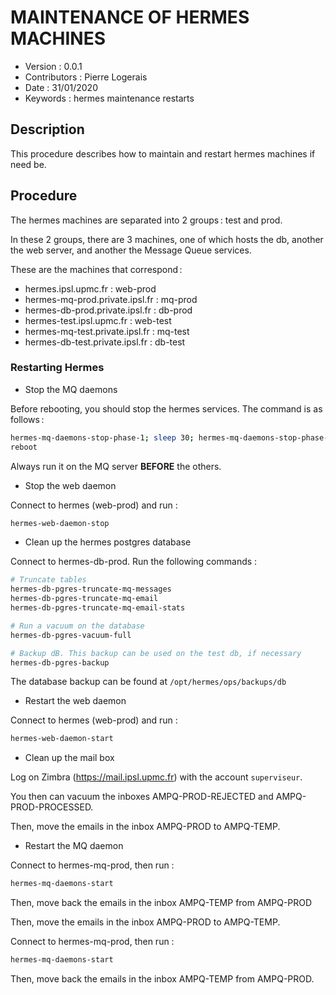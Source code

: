 MAINTENANCE OF HERMES MACHINES
=======================================

* Version : 0.0.1
* Contributors : Pierre Logerais
* Date : 31/01/2020
* Keywords : hermes maintenance restarts

## Description

This procedure describes how to maintain and restart hermes machines if need be.

## Procedure

The hermes machines are separated into 2 groups : test and prod.

In these 2 groups, there are 3 machines, one of which hosts the db, another the web server, and another the Message Queue services.

These are the machines that correspond :

* hermes.ipsl.upmc.fr : web-prod
* hermes-mq-prod.private.ipsl.fr : mq-prod
* hermes-db-prod.private.ipsl.fr : db-prod
* hermes-test.ipsl.upmc.fr : web-test
* hermes-mq-test.private.ipsl.fr : mq-test
* hermes-db-test.private.ipsl.fr : db-test

### Restarting Hermes

* Stop the MQ daemons

Before rebooting, you should stop the hermes services. The command is as follows :

```bash
hermes-mq-daemons-stop-phase-1; sleep 30; hermes-mq-daemons-stop-phase-2
reboot
```

Always run it on the MQ server **BEFORE** the others.

* Stop the web daemon

Connect to hermes (web-prod) and run :

```bash
hermes-web-daemon-stop
```

* Clean up the hermes postgres database

Connect to hermes-db-prod. Run the following commands :

```bash
# Truncate tables
hermes-db-pgres-truncate-mq-messages
hermes-db-pgres-truncate-mq-email
hermes-db-pgres-truncate-mq-email-stats 

# Run a vacuum on the database
hermes-db-pgres-vacuum-full

# Backup dB. This backup can be used on the test db, if necessary
hermes-db-pgres-backup
```

The database backup can be found at `/opt/hermes/ops/backups/db`

* Restart the web daemon

Connect to hermes (web-prod) and run :
```bash
hermes-web-daemon-start
```

* Clean up the mail box

Log on Zimbra (https://mail.ipsl.upmc.fr) with the account `superviseur`.

You then can vacuum the inboxes AMPQ-PROD-REJECTED and AMPQ-PROD-PROCESSED.

Then, move the emails in the inbox AMPQ-PROD to AMPQ-TEMP.

* Restart the MQ daemon

Connect to hermes-mq-prod, then run :

```bash
hermes-mq-daemons-start
```

Then, move back the emails in the inbox AMPQ-TEMP from AMPQ-PROD

Then, move the emails in the inbox AMPQ-PROD to AMPQ-TEMP.


Connect to hermes-mq-prod, then run :

```bash
hermes-mq-daemons-start
```

Then, move back the emails in the inbox AMPQ-TEMP from AMPQ-PROD.
